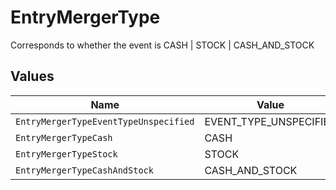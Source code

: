 # EntryMergerType

Corresponds to whether the event is CASH | STOCK | CASH_AND_STOCK


## Values

| Name                                  | Value                                 |
| ------------------------------------- | ------------------------------------- |
| `EntryMergerTypeEventTypeUnspecified` | EVENT_TYPE_UNSPECIFIED                |
| `EntryMergerTypeCash`                 | CASH                                  |
| `EntryMergerTypeStock`                | STOCK                                 |
| `EntryMergerTypeCashAndStock`         | CASH_AND_STOCK                        |